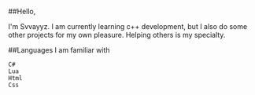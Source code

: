 ##Hello,

I'm Svvayyz. I am currently learning c++ development,  but I also do some other projects for my own pleasure. 
Helping others is my specialty.

##Languages I am familiar with

```
C#
Lua
Html
Css
```
